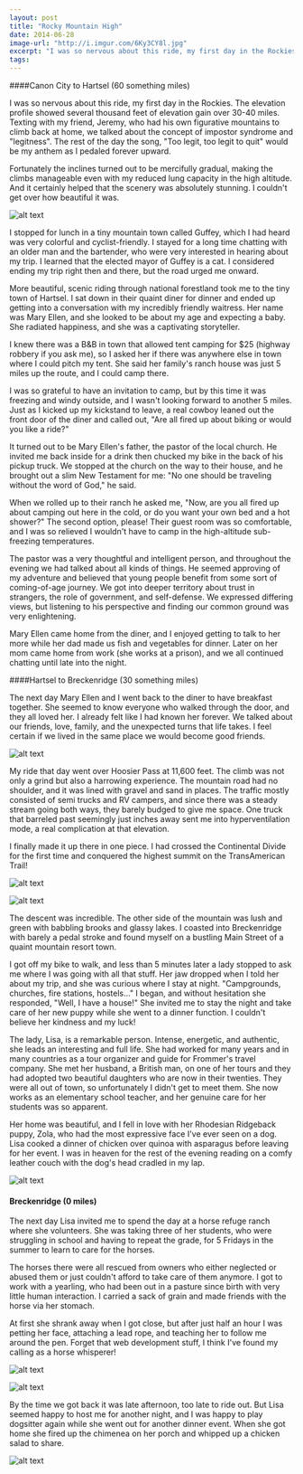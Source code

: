 ```yaml
---
layout: post
title: "Rocky Mountain High"
date: 2014-06-28
image-url: "http://i.imgur.com/6Ky3CY8l.jpg"
excerpt: "I was so nervous about this ride, my first day in the Rockies. The elevation profile showed several thousand feet of elevation gain over 30-40 miles. Texting with my friend, Jeremy, who had his own figurative mountains to climb back at home, we talked about the concept of impostor syndrome and legitness. The rest of the day the song, 'Too legit, too legit to quit' would be my anthem as I pedaled forever upward."
tags:
---
```


####Canon City to Hartsel (60 something miles)

I was so nervous about this ride, my first day in the Rockies. The elevation profile showed several thousand feet of elevation gain over 30-40 miles. Texting with my friend, Jeremy, who had his own figurative mountains to climb back at home, we talked about the concept of impostor syndrome and "legitness". The rest of the day the song, "Too legit, too legit to quit" would be my anthem as I pedaled forever upward.

Fortunately the inclines turned out to be mercifully gradual, making the climbs manageable even with my reduced lung capacity in the high altitude. And it certainly helped that the scenery was absolutely stunning. I couldn't get over how beautiful it was. 

![alt text](http://i.imgur.com/Sbc4ooPl.jpg)

I stopped for lunch in a tiny mountain town called Guffey, which I had heard was very colorful and cyclist-friendly. I stayed for a long time chatting with an older man and the bartender, who were very interested in hearing about my trip. I learned that the elected mayor of Guffey is a cat. I considered ending my trip right then and there, but the road urged me onward. 

More beautiful, scenic riding through national forestland took me to the tiny town of Hartsel. I sat down in their quaint diner for dinner and ended up getting into a conversation with my incredibly friendly waitress. Her name was Mary Ellen, and she looked to be about my age and expecting a baby. She radiated happiness, and she was a captivating storyteller. 

I knew there was a B&B in town that allowed tent camping for $25 (highway robbery if you ask me), so I asked her if there was anywhere else in town where I could pitch my tent. She said her family's ranch house was just 5 miles up the route, and I could camp there.

I was so grateful to have an invitation to camp, but by this time it was freezing and windy outside, and I wasn't looking forward to another 5 miles. Just as I kicked up my kickstand to leave, a real cowboy leaned out the front door of the diner and called out, "Are all fired up about biking or would you like a ride?" 

It turned out to be Mary Ellen's father, the pastor of the local church. He invited me back inside for a drink then chucked my bike in the back of his pickup truck. We stopped at the church on the way to their house, and he brought out a slim New Testament for me: "No one should be traveling without the word of God," he said. 

When we rolled up to their ranch he asked me, "Now, are you all fired up about camping out here in the cold, or do you want your own bed and a hot shower?" The second option, please! Their guest room was so comfortable, and I was so relieved I wouldn't have to camp in the high-altitude sub-freezing temperatures.

The pastor was a very thoughtful and intelligent person, and throughout the evening we had talked about all kinds of things. He seemed approving of my adventure and believed that young people benefit from some sort of coming-of-age journey. We got into deeper territory about trust in strangers, the role of government, and self-defense. We expressed differing views, but listening to his perspective and finding our common ground was very enlightening. 

Mary Ellen came home from the diner, and I enjoyed getting to talk to her more while her dad made us fish and vegetables for dinner. Later on her mom came home from work (she works at a prison), and we all continued chatting until late into the night.

####Hartsel to Breckenridge (30 something miles)

The next day Mary Ellen and I went back to the diner to have breakfast together. She seemed to know everyone who walked through the door, and they all loved her. I already felt like I had known her forever. We talked about our friends, love, family, and the unexpected turns that life takes. I feel certain if we lived in the same place we would become good friends.

![alt text](http://i.imgur.com/7cVA5gbl.jpg "Mary Ellen")

My ride that day went over Hoosier Pass at 11,600 feet. The climb was not only a grind but also a harrowing experience. The mountain road had no shoulder, and it was lined with gravel and sand in places. The traffic mostly consisted of semi trucks and RV campers, and since there was a steady stream going both ways, they barely budged to give me space. One truck that barreled past seemingly just inches away sent me into hyperventilation mode, a real complication at that elevation. 

I finally made it up there in one piece. I had crossed the Continental Divide for the first time and conquered the highest summit on the TransAmerican Trail!

![alt text](http://i.imgur.com/r5srXdAl.jpg "Hoosier Pass")

![alt text](http://i.imgur.com/ohyrVOPl.jpg)

The descent was incredible. The other side of the mountain was lush and green with babbling brooks and glassy lakes. I coasted into Breckenridge with barely a pedal stroke and found myself on a bustling Main Street of a quaint mountain resort town. 

I got off my bike to walk, and less than 5 minutes later a lady stopped to ask me where I was going with all that stuff. Her jaw dropped when I told her about my trip, and she was curious where I stay at night. "Campgrounds, churches, fire stations, hostels..." I began, and without hesitation she responded, "Well, I have a house!" She invited me to stay the night and take care of her new puppy while she went to a dinner function. I couldn't believe her kindness and my luck! 

The lady, Lisa, is a remarkable person. Intense, energetic, and authentic, she leads an interesting and full life. She had worked for many years and in many countries as a tour organizer and guide for Frommer's travel company. She met her husband, a British man, on one of her tours and they had adopted two beautiful daughters who are now in their twenties. They were all out of town, so unfortunately I didn't get to meet them. She now works as an elementary school teacher, and her genuine care for her students was so apparent. 

Her home was beautiful, and I fell in love with her Rhodesian Ridgeback puppy, Zola, who had the most expressive face I've ever seen on a dog. Lisa cooked a dinner of chicken over quinoa with asparagus before leaving for her event. I was in heaven for the rest of the evening reading on a comfy leather couch with the dog's head cradled in my lap.

![alt text](http://i.imgur.com/9PFwj7Bl.jpg "Zola")

#### Breckenridge (0 miles)

The next day Lisa invited me to spend the day at a horse refuge ranch where she volunteers. She was taking three of her students, who were struggling in school and having to repeat the grade, for 5 Fridays in the summer to learn to care for the horses. 

The horses there were all rescued from owners who either neglected or abused them or just couldn't afford to take care of them anymore. I got to work with a yearling, who had been out in a pasture since birth with very little human interaction. I carried a sack of grain and made friends with the horse via her stomach. 

At first she shrank away when I got close, but after just half an hour I was petting her face, attaching a lead rope, and teaching her to follow me around the pen. Forget that web development stuff, I think I've found my calling as a horse whisperer!

![alt text](http://i.imgur.com/juuPwB6l.jpg "Horses")

![alt text](http://i.imgur.com/jmirmEBl.jpg "Lisa and the kids at the horse rescue")

By the time we got back it was late afternoon, too late to ride out. But Lisa seemed happy to host me for another night, and I was happy to play dogsitter again while she went out for another dinner event. When she got home she fired up the chimenea on her porch and whipped up a chicken salad to share. 

![alt text](http://i.imgur.com/hThWv19l.jpg "Lovely dinner with Lisa")